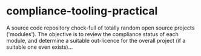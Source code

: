 # compliance-tooling-practical
A source code repository chock-full of totally random open source projects ('modules'). The objective is to review the compliance status of each module, and determine a suitable out-licence for the overall project (if a suitable one even exists)...
